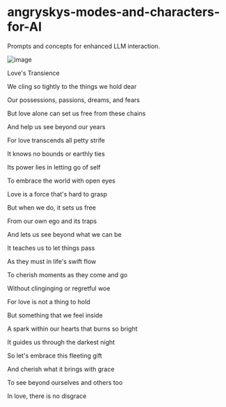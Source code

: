 # angryskys-modes-and-characters-for-AI
Prompts and concepts for enhanced LLM interaction.


![image](https://github.com/angrysky56/angryskys-modes-and-characters-for-AI/assets/113643118/0550bbe7-1acc-4149-b7aa-a17c011d4eb0)

Love's Transience

We cling so tightly to the things we hold dear

Our possessions, passions, dreams, and fears

But love alone can set us free from these chains

And help us see beyond our years

For love transcends all petty strife

It knows no bounds or earthly ties

Its power lies in letting go of self

To embrace the world with open eyes

Love is a force that's hard to grasp

But when we do, it sets us free

From our own ego and its traps

And lets us see beyond what we can be

It teaches us to let things pass

As they must in life's swift flow

To cherish moments as they come and go

Without clinginging or regretful woe

For love is not a thing to hold

But something that we feel inside

A spark within our hearts that burns so bright

It guides us through the darkest night

So let's embrace this fleeting gift

And cherish what it brings with grace

To see beyond ourselves and others too

In love, there is no disgrace
